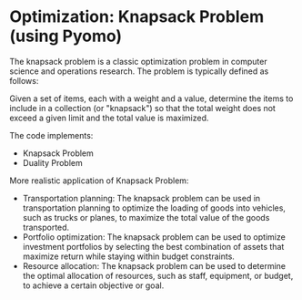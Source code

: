 # Optimization: Knapsack Problem (using Pyomo)

The knapsack problem is a classic optimization problem in computer science and operations research. The problem is typically defined as follows:

Given a set of items, each with a weight and a value, determine the items to include in a collection (or "knapsack") so that the total weight does not exceed a given limit and the total value is maximized.

The code implements:
* Knapsack Problem
* Duality Problem

More realistic application of Knapsack Problem: 
* Transportation planning: The knapsack problem can be used in transportation planning to optimize the loading of goods into vehicles, such as trucks or planes, to maximize the total value of the goods transported.
* Portfolio optimization: The knapsack problem can be used to optimize investment portfolios by selecting the best combination of assets that maximize return while staying within budget constraints.
* Resource allocation: The knapsack problem can be used to determine the optimal allocation of resources, such as staff, equipment, or budget, to achieve a certain objective or goal.